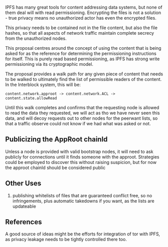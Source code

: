 IPFS has many great tools for content addressing data systems, but none of them deal will with read permissioning. Encrypting the files is not a solution - true privacy means no unauthorized actor has even the encrypted files.

This privacy needs to be contained not in the file content, but also the file hashes, so that all aspects of network traffic maintain complete secrecy from the unauthorized nodes.

This proposal centres around the concept of using the content that is being asked for as the reference for determining the permissioning instructions for itself. This is purely read based permissioning, as IPFS has strong write permissioning via its cryptographic model.

The proposal provides a walk path for any given piece of content that needs to be walked to ultimately find the list of permissible readers of the content. In the Interblock system, this will be:

`content.network.approot -> content.network.ACL -> content.state.allowRead`

Until this walk completes and confirms that the requesting node is allowed to read the data they requested, we will act as tho we have never seen this data, and will decoy requests out to other nodes for the peerwant lists, so that a traffic observe could not know if we had what was asked or not.

## Publicizing the AppRoot chainId

Unless a node is provided with valid bootstrap nodes, it will need to ask publicly for connections until it finds someone with the approot. Strategies could be employed to discover this without raising suspicion, but for now the approot chainId should be considered public

## Other Uses

1. publishing whitelists of files that are guaranteed conflict free, so no infringements, plus automatic takedowns if you want, as the lists are updateable

## References

A good source of ideas might be the efforts for integration of tor with IPFS, as privacy leakage needs to be tightly controlled there too.
